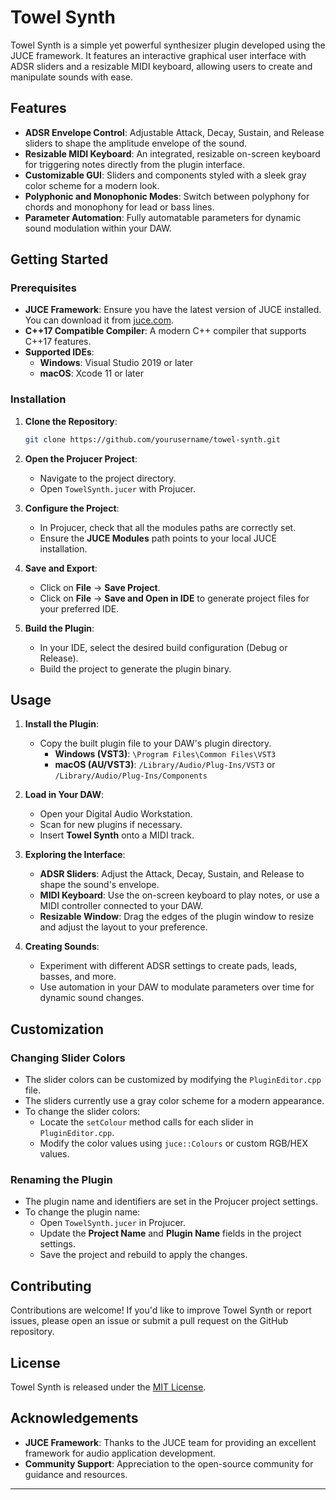 # Towel Synth

Towel Synth is a simple yet powerful synthesizer plugin developed using the JUCE framework. It features an interactive graphical user interface with ADSR sliders and a resizable MIDI keyboard, allowing users to create and manipulate sounds with ease.

## Features

- **ADSR Envelope Control**: Adjustable Attack, Decay, Sustain, and Release sliders to shape the amplitude envelope of the sound.
- **Resizable MIDI Keyboard**: An integrated, resizable on-screen keyboard for triggering notes directly from the plugin interface.
- **Customizable GUI**: Sliders and components styled with a sleek gray color scheme for a modern look.
- **Polyphonic and Monophonic Modes**: Switch between polyphony for chords and monophony for lead or bass lines.
- **Parameter Automation**: Fully automatable parameters for dynamic sound modulation within your DAW.

## Getting Started

### Prerequisites

- **JUCE Framework**: Ensure you have the latest version of JUCE installed. You can download it from [juce.com](https://juce.com/get-juce).
- **C++17 Compatible Compiler**: A modern C++ compiler that supports C++17 features.
- **Supported IDEs**:
  - **Windows**: Visual Studio 2019 or later
  - **macOS**: Xcode 11 or later

### Installation

1. **Clone the Repository**:

   ```bash
   git clone https://github.com/yourusername/towel-synth.git
   ```

2. **Open the Projucer Project**:

   - Navigate to the project directory.
   - Open `TowelSynth.jucer` with Projucer.

3. **Configure the Project**:

   - In Projucer, check that all the modules paths are correctly set.
   - Ensure the **JUCE Modules** path points to your local JUCE installation.

4. **Save and Export**:

   - Click on **File** -> **Save Project**.
   - Click on **File** -> **Save and Open in IDE** to generate project files for your preferred IDE.

5. **Build the Plugin**:

   - In your IDE, select the desired build configuration (Debug or Release).
   - Build the project to generate the plugin binary.

## Usage

1. **Install the Plugin**:

   - Copy the built plugin file to your DAW's plugin directory.
     - **Windows (VST3)**: `\Program Files\Common Files\VST3`
     - **macOS (AU/VST3)**: `/Library/Audio/Plug-Ins/VST3` or `/Library/Audio/Plug-Ins/Components`

2. **Load in Your DAW**:

   - Open your Digital Audio Workstation.
   - Scan for new plugins if necessary.
   - Insert **Towel Synth** onto a MIDI track.

3. **Exploring the Interface**:

   - **ADSR Sliders**: Adjust the Attack, Decay, Sustain, and Release to shape the sound's envelope.
   - **MIDI Keyboard**: Use the on-screen keyboard to play notes, or use a MIDI controller connected to your DAW.
   - **Resizable Window**: Drag the edges of the plugin window to resize and adjust the layout to your preference.

4. **Creating Sounds**:

   - Experiment with different ADSR settings to create pads, leads, basses, and more.
   - Use automation in your DAW to modulate parameters over time for dynamic sound changes.

## Customization

### Changing Slider Colors

- The slider colors can be customized by modifying the `PluginEditor.cpp` file.
- The sliders currently use a gray color scheme for a modern appearance.
- To change the slider colors:
  - Locate the `setColour` method calls for each slider in `PluginEditor.cpp`.
  - Modify the color values using `juce::Colours` or custom RGB/HEX values.

### Renaming the Plugin

- The plugin name and identifiers are set in the Projucer project settings.
- To change the plugin name:
  - Open `TowelSynth.jucer` in Projucer.
  - Update the **Project Name** and **Plugin Name** fields in the project settings.
  - Save the project and rebuild to apply the changes.

## Contributing

Contributions are welcome! If you'd like to improve Towel Synth or report issues, please open an issue or submit a pull request on the GitHub repository.

## License

Towel Synth is released under the [MIT License](LICENSE).

## Acknowledgements

- **JUCE Framework**: Thanks to the JUCE team for providing an excellent framework for audio application development.
- **Community Support**: Appreciation to the open-source community for guidance and resources.

---
